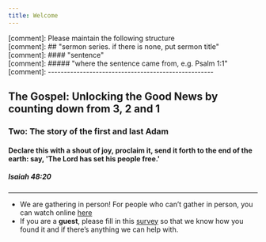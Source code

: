 ```yaml
---
title: Welcome
---
```



[comment]: Please maintain the following structure  
[comment]: ## "sermon series. if there is none, put sermon title"  
[comment]: #### "sentence"   
[comment]: ##### "where the sentence came from, e.g. Psalm 1:1"  
[comment]: ----------------------------------------------------  

## The Gospel: Unlocking the Good News by counting down from 3, 2 and 1

### Two: The story of the first and last Adam 


#### Declare this with a shout of joy, proclaim it, send it forth to the end of the earth: say, 'The Lord has set his people free.' 
##### Isaiah 48:20


---
- We are gathering in person! For people who can’t gather in person, you can watch online [here](https://stgeorgeshurstville.org.au/sunday-english-online)
- If you are a **guest**, please fill in this [survey](https://tinyurl.com/SGHACsurvey) so that we know how you found it and if there’s anything we can help with.
